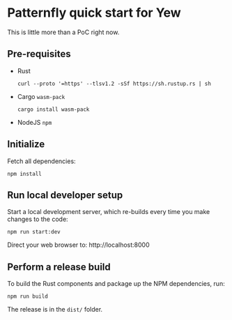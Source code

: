 # Patternfly quick start for Yew

This is little more than a PoC right now.

## Pre-requisites

* Rust

      curl --proto '=https' --tlsv1.2 -sSf https://sh.rustup.rs | sh

* Cargo `wasm-pack`

      cargo install wasm-pack

* NodeJS `npm`

## Initialize

Fetch all dependencies:

    npm install

## Run local developer setup

Start a local development server, which re-builds every time you make changes to the code:

    npm run start:dev

Direct your web browser to: http://localhost:8000

## Perform a release build

To build the Rust components and package up the NPM dependencies, run:

    npm run build

The release is in the `dist/` folder.
